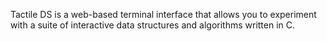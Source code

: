 Tactile DS is a web-based terminal interface that allows you to experiment with a suite of interactive 
data structures and algorithms written in C.